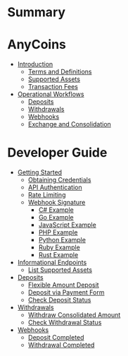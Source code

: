 # Summary

# AnyCoins

- [Introduction]()
  - [Terms and Definitions](./terms-and-definitions.md)
  - [Supported Assets](./supported-assets.md)
  - [Transaction Fees]()
- [Operational Workflows]()
  - [Deposits](./deposits.md)
  - [Withdrawals](./withdrawals.md)
  - [Webhooks](./webhooks.md)
  - [Exchange and Consolidation]()

# Developer Guide

- [Getting Started]()
  - [Obtaining Credentials](./developer/api/obtaining-credentials.md)
  - [API Authentication](./developer/api/authentication.md)
  - [Rate Limiting](./developer/api/rate-limiting.md)
  - [Webhook Signature](./developer/webhooks/signature.md)
    - [C# Example](./developer/webhooks/signature/csharp.md)
    - [Go Example](./developer/webhooks/signature/go.md)
    - [JavaScript Example](./developer/webhooks/signature/javascript.md)
    - [PHP Example](./developer/webhooks/signature/php.md)
    - [Python Example](./developer/webhooks/signature/python.md)
    - [Ruby Example](./developer/webhooks/signature/ruby.md)
    - [Rust Example](./developer/webhooks/signature/rust.md)
- [Informational Endpoints]()
  - [List Supported Assets](./developer/info/list-supported-assets.md)
- [Deposits]()
  - [Flexible Amount Deposit](./developer/deposits/flexible.md)
  - [Deposit via Payment Form]()
  - [Check Deposit Status]()
- [Withdrawals]()
  - [Withdraw Consolidated Amount]()
  - [Check Withdrawal Status]()
- [Webhooks]()
  - [Deposit Completed](./developer/webhooks/events/deposit-completed.md)
  - [Withdrawal Completed]()

